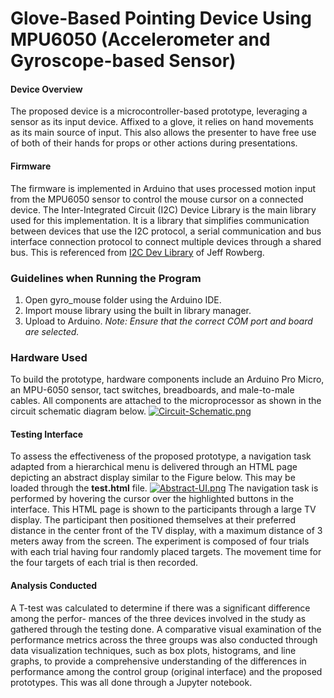 # Glove-Based Pointing Device Using MPU6050 (Accelerometer and Gyroscope-based Sensor)

#### Device Overview
The proposed device is a microcontroller-based prototype, leveraging a sensor as its input device. Affixed to a glove, it relies on hand movements as its main source of input. This also allows the presenter to have free use of both of their hands for props or other actions during presentations. 
#### Firmware
The firmware is implemented in Arduino that uses processed motion input from the MPU6050 sensor to control the mouse cursor on a connected device. The Inter-Integrated Circuit (I2C) Device Library is the main library used for this implementation. It is a library that simplifies communication between devices that use the I2C protocol, a serial communication and bus interface connection protocol to connect multiple devices through a shared bus. This is referenced from [I2C Dev Library](https://github.com/jrowberg) of Jeff Rowberg.


### Guidelines when Running the Program
1. Open gyro_mouse folder using the Arduino IDE.
2. Import mouse library using the built in library manager. 
3. Upload to Arduino.
*Note: Ensure that the correct COM port and board are selected.*

### Hardware Used
To build the prototype, hardware components include an Arduino Pro Micro, an MPU-6050 sensor, tact switches, breadboards, and male-to-male cables. All components are attached to the microprocessor as shown in the circuit schematic diagram below.
[![Circuit-Schematic.png](https://i.postimg.cc/fLCBSVG5/Circuit-Schematic.png)](https://postimg.cc/mzcQ0g2F)

#### Testing Interface
To assess the effectiveness of the proposed prototype, a navigation task adapted from a hierarchical menu is delivered through an HTML page depicting an abstract display similar to the Figure below. This may be loaded through the **test.html** file.
[![Abstract-UI.png](https://i.postimg.cc/XJy3L0gR/Abstract-UI.png)](https://postimg.cc/TLGZ2FF0)
The navigation task is performed by hovering the cursor over the highlighted buttons in the interface. This HTML page is shown to the participants through a large TV display. The participant then positioned themselves at their preferred distance in the center front of the TV display, with a maximum distance of 3 meters away from the screen. The experiment is composed of four trials with each trial having four randomly placed targets. The movement time for the four targets of each trial is then recorded.

#### Analysis Conducted
A T-test was  calculated to determine if there was a significant difference among the perfor-
mances of the three devices involved in the study as gathered through the testing done. A comparative visual examination of the performance metrics across the three groups was also conducted through data visualization techniques, such as box plots, histograms, and line graphs, to provide a comprehensive understanding of the differences in performance among the control group (original interface) and the proposed prototypes. This was all done through a Jupyter notebook. 
